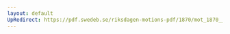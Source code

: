 ```yaml
---
layout: default
UpRedirect: https://pdf.swedeb.se/riksdagen-motions-pdf/1870/mot_1870__ak__00061/mot_1870__ak__00061_001.pdf
---
```

